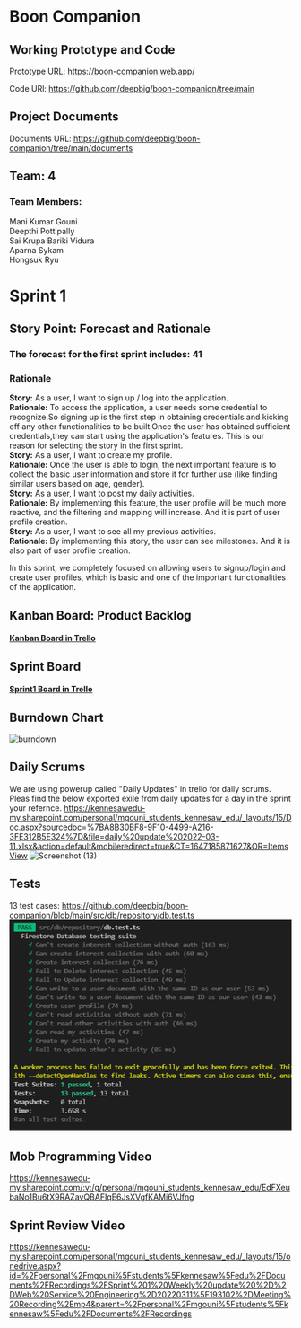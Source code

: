 # Boon Companion

## Working Prototype and Code
Prototype URL: https://boon-companion.web.app/

Code URl: https://github.com/deepbig/boon-companion/tree/main

## Project Documents
Documents URL: https://github.com/deepbig/boon-companion/tree/main/documents

## Team: 4
### Team Members:             
Mani Kumar Gouni<br/>
Deepthi Pottipally<br/>
Sai Krupa Bariki Vidura<br/>
Aparna Sykam<br/>
Hongsuk Ryu<br/>

# Sprint 1
## Story Point: Forecast and Rationale 
### The forecast for the first sprint includes: 41


### Rationale
**Story:** As a user, I want to sign up / log into the application.<br/>
**Rationale:** To access the application, a user needs some credential to recognize.So signing up is the first step in obtaining credentials and kicking off any other functionalities to be built.Once the user has obtained sufficient credentials,they can start using the application's features. This is our reason for selecting the story in the first sprint.<br/>
**Story:** As a user, I want to create my profile.<br/>
**Rationale:** Once the user is able to login, the next important feature is to collect the basic user information and store it for further use (like finding similar users based on age, gender).<br/>
**Story:** As a user, I want to post my daily activities.<br/>
**Rationale:** By implementing this feature, the user profile will be much more reactive, and the filtering and mapping will increase.
And it is part of user profile creation.<br/>
**Story:** As a user, I want to see all my previous activities.<br/>
**Rationale:** By implementing this story, the user can see milestones. And it is also part of user profile creation.<br/>

In this sprint, we completely focused on allowing users to signup/login and create user profiles, which is basic and one of the important functionalities of the application.




## Kanban Board: Product Backlog
#### [Kanban Board in Trello](https://trello.com/b/y7M64Ako/kanban-template)


## Sprint Board
#### [Sprint1 Board in Trello](https://trello.com/b/YJLYbSik/sprint-1-programing-project)


## Burndown Chart
![burndown](https://user-images.githubusercontent.com/99055144/158067427-6327f2b1-cdd3-4ec3-aab5-d4975512e23d.PNG)


## Daily Scrums
We are using powerup called "Daily Updates" in trello for daily scrums. Pleas find the below exported exile from daily updates for a day in the sprint your refernce.
https://kennesawedu-my.sharepoint.com/personal/mgouni_students_kennesaw_edu/_layouts/15/Doc.aspx?sourcedoc=%7BA8B30BF8-9F10-4499-A216-3FE312B5E324%7D&file=daily%20update%202022-03-11.xlsx&action=default&mobileredirect=true&CT=1647185871627&OR=ItemsView
![Screenshot (13)](https://user-images.githubusercontent.com/99055144/158067410-f9af2ca2-45f8-4bc5-8c13-9513a60269cc.png)



## Tests
13 test cases: https://github.com/deepbig/boon-companion/blob/main/src/db/repository/db.test.ts
![Test Passes screenshot](./test_cases_pass_evidence.png)


## Mob Programming Video
https://kennesawedu-my.sharepoint.com/:v:/g/personal/mgouni_students_kennesaw_edu/EdFXeubaNo1Bu6tX9RAZavQBAFIqE6JsXVgfKAMi6VJfng


## Sprint Review Video
https://kennesawedu-my.sharepoint.com/personal/mgouni_students_kennesaw_edu/_layouts/15/onedrive.aspx?id=%2Fpersonal%2Fmgouni%5Fstudents%5Fkennesaw%5Fedu%2FDocuments%2FRecordings%2FSprint%201%20Weekly%20update%20%2D%2DWeb%20Service%20Engineering%2D20220311%5F193102%2DMeeting%20Recording%2Emp4&parent=%2Fpersonal%2Fmgouni%5Fstudents%5Fkennesaw%5Fedu%2FDocuments%2FRecordings


